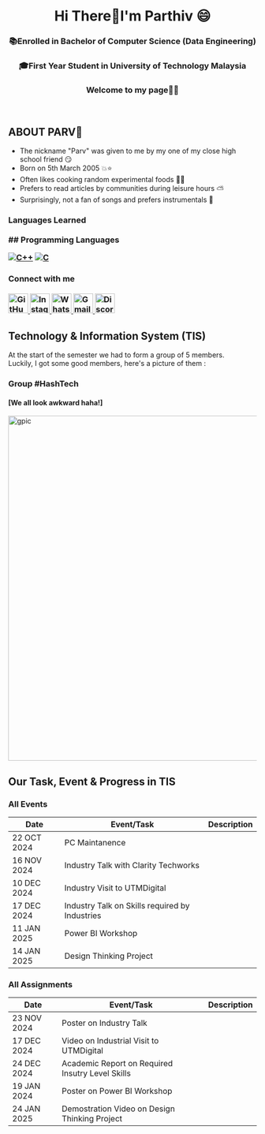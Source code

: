 <h1 align="center"> Hi There👋I'm Parthiv 😄</h1>
<h3 align="center"> 📚Enrolled in Bachelor of Computer Science (Data Engineering) </h3>
<h3 align="center"> 🎓First Year Student in University of Technology Malaysia </h3>
<h3 align="center">Welcome to my page😶‍🌫️ </h3> <br />



## ABOUT PARV📝
- The nickname "Parv" was given to me by my one of my close high school friend :smirk:
- Born on 5th March 2005 :boom::star:
- Often likes cooking random experimental foods :man_cook:
- Prefers to read articles by communities during leisure hours ⛅
- Surprisingly, not a fan of songs and prefers instrumentals :musical_note:

<h3 align="left"> Languages Learned <br /> <br />
## Programming Languages

[![C++](https://img.shields.io/badge/-C%2B%2B-00599C?logo=c%2B%2B&logoColor=white&style=for-the-badge)](#)
[![C](https://img.shields.io/badge/-C-A8B9CC?logo=c&logoColor=white&style=for-the-badge)](#)


<h3 align="left"> Connect with me <br /> <br />

<a href="https://github.com/yourusername" target="_blank">
<img src="https://img.shields.io/badge/-GitHub-181717?logo=github&logoColor=white&style=for-the-badge" alt="GitHub" height="40">
</a>
<a href="https://www.instagram.com/yourusername/" target="_blank">
<img src="https://img.shields.io/badge/-Instagram-E4405F?logo=instagram&logoColor=white&style=for-the-badge" alt="Instagram" height="40">
</a>
<a href="https://wa.me/yourphonenumber" target="_blank">
<img src="https://img.shields.io/badge/-WhatsApp-25D366?logo=whatsapp&logoColor=white&style=for-the-badge" alt="WhatsApp" height="40">
</a>
<a href="mailto:yourmail@gmail.com" target="_blank">
<img src="https://img.shields.io/badge/-Gmail-D14836?logo=gmail&logoColor=white&style=for-the-badge" alt="Gmail" height="40">
</a>
<a href="https://discord.com/users/yourdiscordid" target="_blank">
<img src="https://img.shields.io/badge/-Discord-5865F2?logo=discord&logoColor=white&style=for-the-badge" alt="Discord" height="40">
</a>


## Technology & Information System (TIS)
At the start of the semester we had to form a group of 5 members. <br />
Luckily, I got some good members, here's a picture of them : <br />
<h3 align= "left"> Group #HashTech </h3>
<h4 align="left"> [We all look awkward haha!] </h4>
<img src= "https://github.com/user-attachments/assets/16ed1168-f0c2-4568-8b8d-2e12d954ff94" alt="gpic" width="700" />




## **Our Task, Event & Progress in TIS**

<h3 align= "left"> All Events </h3>

| Date | Event/Task | Description |
|---------------|------------------------------------------------|------------------|
|22 OCT 2024 |PC Maintanence | |
|16 NOV 2024 |Industry Talk with Clarity Techworks | |
|10 DEC 2024 |Industry Visit to UTMDigital | |
|17 DEC 2024 |Industry Talk on Skills required by Industries | |
|11 JAN 2025 |Power BI Workshop | |
|14 JAN 2025 |Design Thinking Project | |

<h3 align= "left"> All Assignments </h3>

| Date | Event/Task | Description |
|---------------|------------------------------------------------ |------------------|
|23 NOV 2024 |Poster on Industry Talk | |
|17 DEC 2024 |Video on Industrial Visit to UTMDigital | |
|24 DEC 2024 |Academic Report on Required Insutry Level Skills | |
|19 JAN 2024 |Poster on Power BI Workshop | |
|24 JAN 2025 |Demostration Video on Design Thinking Project | |


